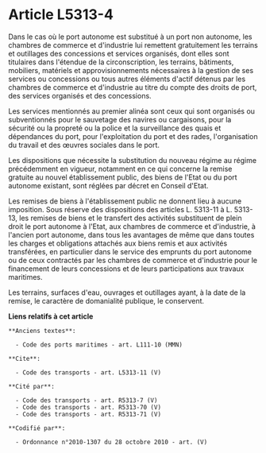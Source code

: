 # Article L5313-4

Dans le cas où le port autonome est substitué à un port non autonome, les chambres de commerce et d'industrie lui remettent
gratuitement les terrains et outillages des concessions et services organisés, dont elles sont titulaires dans l'étendue de
la circonscription, les terrains, bâtiments, mobiliers, matériels et approvisionnements nécessaires à la gestion de ses
services ou concessions ou tous autres éléments d'actif détenus par les chambres de commerce et d'industrie au titre du
compte des droits de port, des services organisés et des concessions. 

Les services mentionnés au premier alinéa sont ceux qui sont organisés ou subventionnés pour le sauvetage des navires ou
cargaisons, pour la sécurité ou la propreté ou la police et la surveillance des quais et dépendances du port, pour
l'exploitation du port et des rades, l'organisation du travail et des œuvres sociales dans le port. 

Les dispositions que nécessite la substitution du nouveau régime au régime précédemment en vigueur, notamment en ce qui
concerne la remise gratuite au nouvel établissement public, des biens de l'Etat ou du port autonome existant, sont réglées
par décret en Conseil d'Etat. 

Les remises de biens à l'établissement public ne donnent lieu à aucune imposition. Sous réserve des dispositions des articles
L. 5313-11 à L. 5313-13, les remises de biens et le transfert des activités substituent de plein droit le port autonome à
l'Etat, aux chambres de commerce et d'industrie, à l'ancien port autonome, dans tous les avantages de même que dans toutes
les charges et obligations attachés aux biens remis et aux activités transférées, en particulier dans le service des emprunts
du port autonome ou de ceux contractés par les chambres de commerce et d'industrie pour le financement de leurs concessions
et de leurs participations aux travaux maritimes. 

Les terrains, surfaces d'eau, ouvrages et outillages ayant, à la date de la remise, le caractère de domanialité publique, le
conservent.

**Liens relatifs à cet article**

	**Anciens textes**:

	  - Code des ports maritimes - art. L111-10 (MMN)

	**Cite**:

	  - Code des transports - art. L5313-11 (V)

	**Cité par**:

	  - Code des transports - art. R5313-7 (V)
	  - Code des transports - art. R5313-70 (V)
	  - Code des transports - art. R5313-71 (V)

	**Codifié par**:

	  - Ordonnance n°2010-1307 du 28 octobre 2010 - art. (V)
